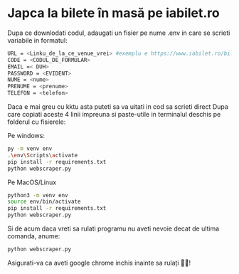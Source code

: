# Japca la bilete în masă pe iabilet.ro
 
Dupa ce downlodati codul, adaugati un fisier pe nume .env in care se scrieti variabile in formatul:
```bash
URL = <Linku_de_la_ce_venue_vrei> #exemplu e https://www.iabilet.ro/bilete-concert-guns-n-roses-pe-arena-nationala-din-bucuresti-81171/?utm_source=HpTopWeb
CODE = <CODUL_DE_FORMULAR>
EMAIL =< DUH>
PASSWORD = <EVIDENT>
NUME = <nume>
PRENUME = <prenume>
TELEFON = <telefon>
```
Daca e mai greu cu kktu asta puteti sa va uitati in cod sa scrieti direct 
Dupa care copiati aceste 4 linii impreuna si paste-utile in terminalul deschis pe folderul cu fisierele:

Pe windows:
```bash
py -m venv env
.\env\Scripts\activate
pip install -r requirements.txt 
python webscraper.py
```
Pe MacOS/Linux
```bash
python3 -m venv env
source env/bin/activate
pip install -r requirements.txt 
python webscraper.py
```

Si de acum daca vreti sa rulati programu nu aveti nevoie decat de ultima comanda, anume:

```bash
python webscraper.py
```

Asigurati-va ca aveti google chrome inchis inainte sa rulați 🥦🌿! 